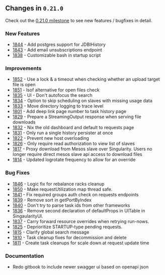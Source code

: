 ## Changes in `0.21.0`

Check out the [0.21.0 milestone](https://github.com/HubSpot/Singularity/issues?q=milestone%3A%0.21.0+is%3Aclosed) to see new features / bugfixes in detail.

### New Features

- [1844](https://github.com/HubSpot/Singularity/pull/1844) - Add postgres support for JDBIHistory
- [1843](https://github.com/HubSpot/Singularity/pull/1843) - Add email unsubscriptions endpoint
- [1838](https://github.com/HubSpot/Singularity/pull/1838) - Customizable bash in startup script

### Improvements

- [1852](https://github.com/HubSpot/Singularity/pull/1852) - Use a lock & a timeout when checking whether an upload target file is open
- [1851](https://github.com/HubSpot/Singularity/pull/1851) - lsof alternative for open files check
- [1835](https://github.com/HubSpot/Singularity/pull/1835) - UI - Don't autofocus the search
- [1834](https://github.com/HubSpot/Singularity/pull/1834) - Option to skip scheduling on slaves with missing usage data
- [1833](https://github.com/HubSpot/Singularity/pull/1833) - Move directory logging to trace level
- [1801](https://github.com/HubSpot/Singularity/pull/1801) - Add deep link page number to task history page
- [1829](https://github.com/HubSpot/Singularity/pull/1829) - Prepare a StreamingOutput response when serving file downloads
- [1832](https://github.com/HubSpot/Singularity/pull/1832) - Nix the old dashboard and default to requests page
- [1831](https://github.com/HubSpot/Singularity/pull/1831) - Only run a single history persister at once
- [1822](https://github.com/HubSpot/Singularity/pull/1822) - Prevent new host overloading
- [1826](https://github.com/HubSpot/Singularity/pull/1826) - Only require read authorization to view list of slaves
- [1817](https://github.com/HubSpot/Singularity/pull/1817) - Proxy download from Mesos slave over Singularity. Users no longer require direct mesos slave api access to download files
- [1814](https://github.com/HubSpot/Singularity/pull/1814) - Updated logrotate frequency to allow for an override 


### Bug Fixes

- [1846](https://github.com/HubSpot/Singularity/pull/1846) - Logic fix for rebalance racks cleanup
- [1850](https://github.com/HubSpot/Singularity/pull/1850) - Make requestUtilization map thread safe.
- [1841](https://github.com/HubSpot/Singularity/pull/1841) - Fix required groups auth check on requests endpoints
- [1839](https://github.com/HubSpot/Singularity/pull/1839) - Remove sort in getPortByIndex
- [1840](https://github.com/HubSpot/Singularity/pull/1840) - Don't try to parse task ids from other frameworks
- [1836](https://github.com/HubSpot/Singularity/pull/1836) - Remove second declaration of defaultProps in UITable in SingaularityUI.
- [1837](https://github.com/HubSpot/Singularity/pull/1837) - Carry forward resource overrides when retrying run-nows.
- [1825](https://github.com/HubSpot/Singularity/pull/1825) - Deprioritize STARTUP-type pending requests.
- [1815](https://github.com/HubSpot/Singularity/pull/1815) - Clarify global search message
- [1810](https://github.com/HubSpot/Singularity/pull/1810) - Task cleanup fixes for decommission and delete
- [1811](https://github.com/HubSpot/Singularity/pull/1811) - Create task cleanups for scale down at request update time

### Documentation

- Redo gitbook to include newer swagger ui based on openapi json

